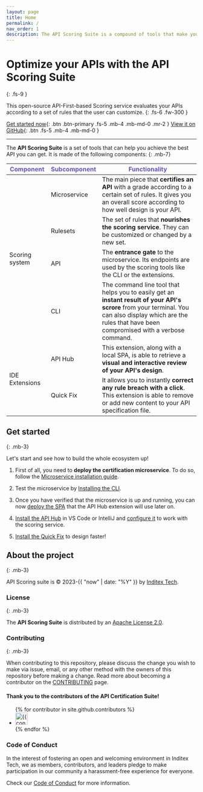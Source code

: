 ```yaml
---
layout: page
title: Home
permalink: /
nav_order: 1
description: The API Scoring Suite is a compound of tools that make your journey of designing an API much more easier.
---
```


# Optimize your APIs with the **API Scoring Suite**
{: .fs-9 }

This open-source API-First-based Scoring service evaluates your APIs according to a set of rules that the user can customize.
{: .fs-6 .fw-300 }

[Get started now](#get-started){: .btn .btn-primary .fs-5 .mb-4 .mb-md-0 .mr-2 }
[View it on GitHub](/github-repositories){: .btn .fs-5 .mb-4 .mb-md-0 }

---

The **API Scoring Suite** is a set of tools that can help you achieve the best API you can get. It is made of the following components:
{: .mb-7}

<table>
  <thead>
    <tr>
      <th style="color:#6852D0;">Component</th>
      <th style="color:#6852D0;">Subcomponent</th>
      <th style="color:#6852D0;">Functionality</th>
    </tr>
  </thead>
  <tbody>
    <tr>
      <td rowspan= "4">Scoring system</td>
      <td>Microservice</td>
      <td>The main piece that <strong>certifies an API</strong> with a grade according to a certain set of rules. It gives you an overall score according to how well design is your API.</td>
    </tr>
    <tr>
      <td>Rulesets</td>
      <td>The set of rules that <strong>nourishes the scoring service</strong>. They can be customized or changed by a new set.</td>
    </tr>
    <tr>
      <td>API</td>
      <td>The <strong>entrance gate</strong> to the microservice. Its endpoints are used by the scoring tools like the CLI or the extensions.</td>
    </tr>
    <tr>
      <td>CLI</td>
      <td>The command line tool that helps you to easily get an <strong>instant result of your API's scrore</strong> from your terminal. You can also display which are the rules that have been compromised with a verbose command.</td>
    </tr>
    <tr>
      <td rowspan= "2">IDE Extensions</td>
      <td>API Hub</td>
      <td>This extension, along with a local SPA, is able to retrieve a <strong>visual and interactive review of your API's design</strong>.</td>
    </tr>
    <tr>
      <td>Quick Fix</td>
      <td>It allows you to instantly <strong>correct any rule breach with a click</strong>. This extension is able to remove or add new content to your API specification file.</td>
    </tr>
  </tbody>

</table>

<!-- ## Demo
{: .mb-3}

{: .warning}
TO DO -->

## Get started 
{: .mb-3}

Let's start and see how to build the whole ecosystem up!

1. First of all, you need to **deploy the certification microservice**. To do so, follow the [Microservice installation guide](/scoring-system/microservice/#installation).

2. Test the microservice by [Installing the CLI](/scoring-system/cli/#installation-and-usage).

3. Once you have verified that the microservice is up and running, you can now [deploy the SPA](/ide-extensions/overview/#spa-deployment) that the API Hub extension will use later on.

4. [Install the API Hub](/ide-extensions/overview/#installation) in VS Code or IntelliJ and [configure it](/ide-extensions/api-hub/#settings) to work with the scoring service.

5. [Install the Quick Fix](/ide-extensions/overview/#installation) to design faster!

## About the project
{: .mb-3}

API Scoring suite is &copy; 2023-{{ "now" | date: "%Y" }} by [Inditex Tech](https://github.com/InditexTech).

### License
{: .mb-3}

The **API Scoring Suite** is distributed by an [Apache License 2.0](https://github.com/InditexTech/api-scoring-engine/blob/main/LICENSE).

### Contributing
{: .mb-3}

When contributing to this repository, please discuss the change you wish to make via issue,
email, or any other method with the owners of this repository before making a change. Read more about becoming a contributor on the [CONTRIBUTING](/contributing/) page.

#### Thank you to the contributors of the API Certification Suite!

<ul class="list-style-none">
{% for contributor in site.github.contributors %}
  <li class="d-inline-block mr-1">
     <a href="{{ contributor.html_url }}"><img src="{{ contributor.avatar_url }}" width="32" height="32" alt="{{ contributor.login }}"></a>
  </li>
{% endfor %}
</ul>

### Code of Conduct

In the interest of fostering an open and welcoming environment in Inditex Tech, we as members, contributors, and leaders pledge to make participation in our
community a harassment-free experience for everyone.

Check our [Code of Conduct](/CODE_OF_CONDUCT/) for more information.
